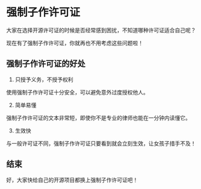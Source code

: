 # 强制子作许可证

大家在选择开源许可证的时候是否经常感到困扰，不知道哪种许可证适合自己呢？

现在有了强制子作许可证，你就再也不用考虑这些问题啦！


## 强制子作许可证的好处

1. 只授予义务，不授予权利

使用强制子作许可证十分安全，可以避免意外过度授权他人。


2. 简单易懂

强制子作许可证的文本非常短，即使你不是专业的律师也能在一分钟内读懂它。


3. 生效快

与一般许可证不同，强制子作许可证只要看到就会立刻生效，让女孩子措手不及！


## 结束

好，大家快给自己的开源项目都换上强制子作许可证吧！
